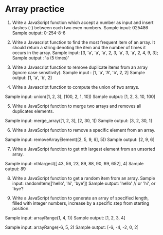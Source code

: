 # Array practice

1. Write a JavaScript function which accept a number as input and insert dashes (-) between each two even numbers.
Sample input: 025486
Sample output: 0-254-8-6

2. Write a Javascript function to find the most frequent item of an array. It should return a string denoting the item and the number of times it occurs in the array.
Sample input: [3, 'a', 'a', 'a', 2, 3, 'a', 3, 'a', 2, 4, 9, 3];
Sample output : 'a (5 times)'

3. Write a Javascript function to remove duplicate items from an array (ignore case sensitivity).
Sample input : [1, 'a', 'A', 'b', 2, 2]
Sample output: [1, 'a', 'b', 2]

4. Write a Javascript function to compute the union of two arrays.

Sample input: union([1, 2, 3], [100, 2, 1, 10])
Sample output: [1, 2, 3, 10, 100]

5. Write a JavaScript function to merge two arrays and removes all duplicates elements.

Sample input: merge_array([1, 2, 3], [2, 30, 1])
Sample output: [3, 2, 30, 1]

6. Write a JavaScript function to remove a specific element from an array.

Sample input: removeArrayElement([2, 5, 9, 6], 5))
Sample output: [2, 9, 6]

7. Write a JavaScript function to get nth largest element from an unsorted array.

Sample input: nthlargest([ 43, 56, 23, 89, 88, 90, 99, 652], 4)
Sample output: 89

8. Write a JavaScript function to get a random item from an array.
Sample input: randomItem(['hello', 'hi', 'bye'])
Sample output: 'hello' // or 'hi', or 'bye'!

9. Write a JavaScript function to generate an array of specified length, filled with integer numbers, increase by a specific step from starting position.

Sample input: arrayRange(1, 4, 1))
Sample output: [1, 2, 3, 4]

Sample input: arrayRange(-6, 5, 2)
Sample output: [-6, -4, -2, 0, 2]
